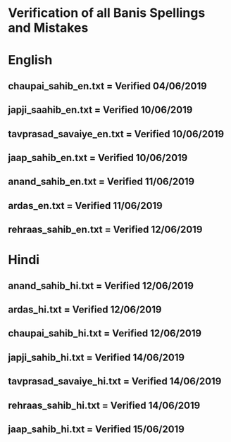 # Verification of all Banis Spellings and Mistakes

# English
## chaupai_sahib_en.txt = Verified 04/06/2019
## japji_saahib_en.txt = Verified 10/06/2019
## tavprasad_savaiye_en.txt = Verified 10/06/2019
## jaap_sahib_en.txt = Verified 10/06/2019
## anand_sahib_en.txt = Verified 11/06/2019
## ardas_en.txt = Verified 11/06/2019
## rehraas_sahib_en.txt = Verified 12/06/2019

# Hindi
## anand_sahib_hi.txt = Verified 12/06/2019
## ardas_hi.txt = Verified 12/06/2019
## chaupai_sahib_hi.txt = Verified 12/06/2019
## japji_sahib_hi.txt = Verified 14/06/2019
## tavprasad_savaiye_hi.txt = Verified 14/06/2019
## rehraas_sahib_hi.txt = Verified 14/06/2019
## jaap_sahib_hi.txt = Verified 15/06/2019